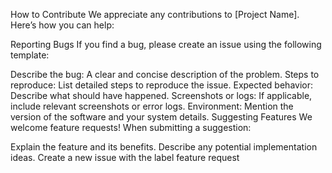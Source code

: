 How to Contribute
We appreciate any contributions to [Project Name]. Here’s how you can help:

Reporting Bugs
If you find a bug, please create an issue using the following template:

Describe the bug: A clear and concise description of the problem.
Steps to reproduce: List detailed steps to reproduce the issue.
Expected behavior: Describe what should have happened.
Screenshots or logs: If applicable, include relevant screenshots or error logs.
Environment: Mention the version of the software and your system details.
Suggesting Features
We welcome feature requests! When submitting a suggestion:

Explain the feature and its benefits.
Describe any potential implementation ideas.
Create a new issue with the label feature request
